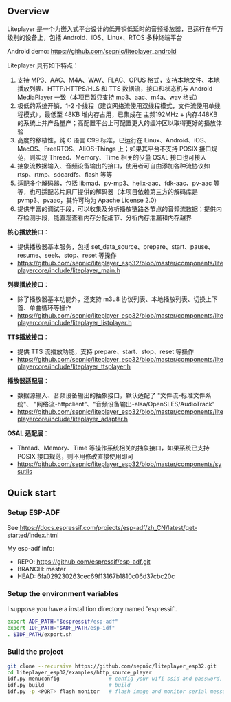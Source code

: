## Overview

Liteplayer 是一个为嵌入式平台设计的低开销低延时的音频播放器，已运行在千万级别的设备上，包括 Android、iOS、Linux、RTOS 多种终端平台

Android demo: https://github.com/sepnic/liteplayer_android

Liteplayer 具有如下特点：
1. 支持 MP3、AAC、M4A、WAV、FLAC、OPUS 格式，支持本地文件、本地播放列表、HTTP/HTTPS/HLS 和 TTS 数据流，接口和状态机与 Android MediaPlayer 一致（本项目暂只支持 mp3、aac、m4a、wav 格式）
2. 极低的系统开销，1-2 个线程（建议网络流使用双线程模式，文件流使用单线程模式），最低至 48KB 堆内存占用，已集成在 主频192MHz + 内存448KB 的系统上并产品量产；高配置平台上可配置更大的缓冲区以取得更好的播放体验
3. 高度的移植性，纯 C 语言 C99 标准，已运行在 Linux、Android、iOS、MacOS、FreeRTOS、AliOS-Things 上；如果其平台不支持 POSIX 接口规范，则实现 Thread、Memory、Time 相关的少量 OSAL 接口也可接入
4. 抽象流数据输入、音频设备输出的接口，使用者可自由添加各种流协议如 rtsp、rtmp、sdcardfs、flash 等等
5. 适配多个解码器，包括 libmad、pv-mp3、helix-aac、fdk-aac、pv-aac 等等，也可适配芯片原厂提供的解码器（本项目依赖第三方的解码库是 pvmp3、pvaac，其许可均为 Apache License 2.0）
6. 提供丰富的调试手段，可以收集及分析播放链路各节点的音频流数据；提供内存检测手段，能直观查看内存分配细节、分析内存泄漏和内存越界

**核心播放接口**：
- 提供播放器基本服务，包括 set_data_source、prepare、start、pause、resume、seek、stop、reset 等操作
- https://github.com/sepnic/liteplayer_esp32/blob/master/components/liteplayercore/include/liteplayer_main.h

**列表播放接口**：
- 除了播放器基本功能外，还支持 m3u8 协议列表、本地播放列表、切换上下首、单曲循环等操作
- https://github.com/sepnic/liteplayer_esp32/blob/master/components/liteplayercore/include/liteplayer_listplayer.h

**TTS播放接口**：
- 提供 TTS 流播放功能，支持 prepare、start、stop、reset 等操作
- https://github.com/sepnic/liteplayer_esp32/blob/master/components/liteplayercore/include/liteplayer_ttsplayer.h

**播放器适配层**：
- 数据源输入、音频设备输出的抽象接口，默认适配了 "文件流-标准文件系统"、 "网络流-httpclient"、"音频设备输出-alsa/OpenSLES/AudioTrack"
- https://github.com/sepnic/liteplayer_esp32/blob/master/components/liteplayercore/include/liteplayer_adapter.h

**OSAL 适配层**：
- Thread、Memory、Time 等操作系统相关的抽象接口，如果系统已支持 POSIX 接口规范，则不用修改直接使用即可
- https://github.com/sepnic/liteplayer_esp32/blob/master/components/sysutils

## Quick start

### Setup ESP-ADF

See https://docs.espressif.com/projects/esp-adf/zh_CN/latest/get-started/index.html

My esp-adf info:
 - REPO: https://github.com/espressif/esp-adf.git
 - BRANCH: master
 - HEAD: 6fa029230263cec69f13167b1810c06d37cbc20c

### Setup the environment variables

I suppose you have a installtion directory named 'espressif'.

``` bash
export ADF_PATH="$espressif/esp-adf"
export IDF_PATH="$ADF_PATH/esp-idf"
. $IDF_PATH/export.sh
```

### Build the project

``` bash
git clone --recursive https://github.com/sepnic/liteplayer_esp32.git
cd liteplayer_esp32/examples/http_source_player
idf.py menuconfig                # config your wifi ssid and password, audio board
idf.py build                     # build
idf.py -p <PORT> flash monitor   # flash image and monitor serial message
```
